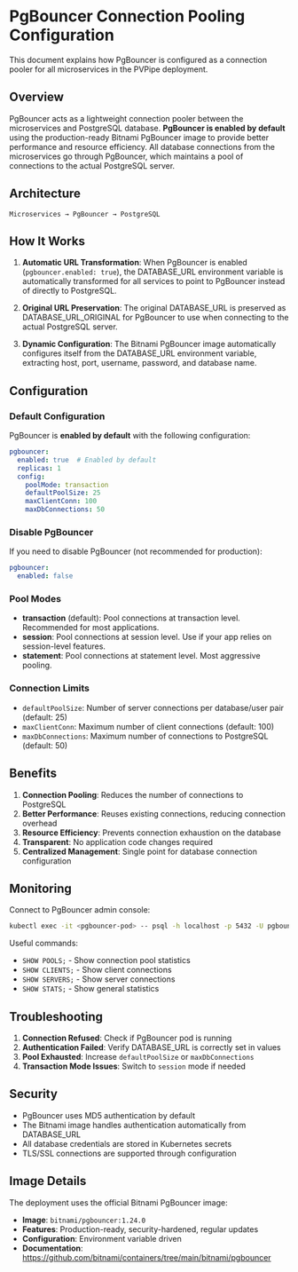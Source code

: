 # PgBouncer Connection Pooling Configuration

This document explains how PgBouncer is configured as a connection pooler for all microservices in the PVPipe deployment.

## Overview

PgBouncer acts as a lightweight connection pooler between the microservices and PostgreSQL database. **PgBouncer is enabled by default** using the production-ready Bitnami PgBouncer image to provide better performance and resource efficiency. All database connections from the microservices go through PgBouncer, which maintains a pool of connections to the actual PostgreSQL server.

## Architecture

```
Microservices → PgBouncer → PostgreSQL
```

## How It Works

1. **Automatic URL Transformation**: When PgBouncer is enabled (`pgbouncer.enabled: true`), the DATABASE_URL environment variable is automatically transformed for all services to point to PgBouncer instead of directly to PostgreSQL.

2. **Original URL Preservation**: The original DATABASE_URL is preserved as DATABASE_URL_ORIGINAL for PgBouncer to use when connecting to the actual PostgreSQL server.

3. **Dynamic Configuration**: The Bitnami PgBouncer image automatically configures itself from the DATABASE_URL environment variable, extracting host, port, username, password, and database name.

## Configuration

### Default Configuration

PgBouncer is **enabled by default** with the following configuration:

```yaml
pgbouncer:
  enabled: true  # Enabled by default
  replicas: 1
  config:
    poolMode: transaction
    defaultPoolSize: 25
    maxClientConn: 100
    maxDbConnections: 50
```

### Disable PgBouncer

If you need to disable PgBouncer (not recommended for production):

```yaml
pgbouncer:
  enabled: false
```

### Pool Modes

- **transaction** (default): Pool connections at transaction level. Recommended for most applications.
- **session**: Pool connections at session level. Use if your app relies on session-level features.
- **statement**: Pool connections at statement level. Most aggressive pooling.

### Connection Limits

- `defaultPoolSize`: Number of server connections per database/user pair (default: 25)
- `maxClientConn`: Maximum number of client connections (default: 100)
- `maxDbConnections`: Maximum number of connections to PostgreSQL (default: 50)

## Benefits

1. **Connection Pooling**: Reduces the number of connections to PostgreSQL
2. **Better Performance**: Reuses existing connections, reducing connection overhead
3. **Resource Efficiency**: Prevents connection exhaustion on the database
4. **Transparent**: No application code changes required
5. **Centralized Management**: Single point for database connection configuration

## Monitoring

Connect to PgBouncer admin console:

```bash
kubectl exec -it <pgbouncer-pod> -- psql -h localhost -p 5432 -U pgbouncer pgbouncer
```

Useful commands:
- `SHOW POOLS;` - Show connection pool statistics
- `SHOW CLIENTS;` - Show client connections
- `SHOW SERVERS;` - Show server connections
- `SHOW STATS;` - Show general statistics

## Troubleshooting

1. **Connection Refused**: Check if PgBouncer pod is running
2. **Authentication Failed**: Verify DATABASE_URL is correctly set in values
3. **Pool Exhausted**: Increase `defaultPoolSize` or `maxDbConnections`
4. **Transaction Mode Issues**: Switch to `session` mode if needed

## Security

- PgBouncer uses MD5 authentication by default
- The Bitnami image handles authentication automatically from DATABASE_URL
- All database credentials are stored in Kubernetes secrets
- TLS/SSL connections are supported through configuration

## Image Details

The deployment uses the official Bitnami PgBouncer image:
- **Image**: `bitnami/pgbouncer:1.24.0`
- **Features**: Production-ready, security-hardened, regular updates
- **Configuration**: Environment variable driven
- **Documentation**: https://github.com/bitnami/containers/tree/main/bitnami/pgbouncer